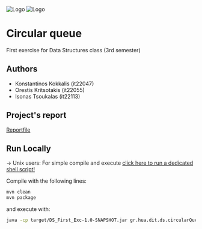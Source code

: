 
![Logo](https://www.hua.gr/files/HUA_LOGOS/HUA_Logo_Blue.png)
![Logo](https://www.dit.hua.gr/images/dit/dit-logo.png)


# Circular queue

First exercise for Data Structures class (3rd semester)


## Authors

- Konstantinos Kokkalis (it22047)
- Orestis Kritsotakis (it22055)
- Isonas Tsoukalas (it22113)


## Project's report

[Reportfile](report)


## Run Locally
-> Unix users: For simple compile and execute [click here to run a dedicated shell script!](compileAndExecute.sh)  


Compile with the following lines:

```bash
mvn clean
mvn package
```

and execute with: 

```bash
java -cp target/DS_First_Exc-1.0-SNAPSHOT.jar gr.hua.dit.ds.circularQueue.App
```
